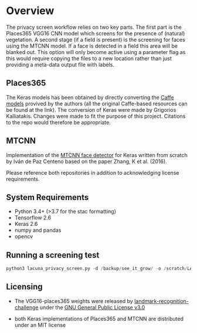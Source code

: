 # Overview

The privacy screen workflow relies on two key parts. The first part is the Places365 VGG16 CNN model which screens for the presence of (natural) vegetation. A second stage (if a field is present) is the screening for faces using the MTCNN model. If a face is detected in a field this area will be blanked out. This option will only become active using a parameter flag as this would require copying the files to a new location rather than just providing a meta-data output file with labels.

## Places365

The Keras models has been obtained by directly converting the [Caffe models](https://github.com/CSAILVision/places365) provived by the authors (all the original Caffe-based resources can be found at the link). The conversion of Keras were made by Grigorios Kalliatakis. Changes were made to fit the purpose of this project. Citations to the repo would therefore be appropriate.

## MTCNN

Implementation of the [MTCNN face detector](https://github.com/ipazc/mtcnn) for Keras written from scratch by Iván de Paz Centeno based on the paper Zhang, K et al. (2016).

Please reference both repositories in addition to acknowledging license requirements.

## System Requirements

- Python 3.4+ (>3.7 for the stac formatting)
- Tensorflow 2.6
- Keras 2.6
- numpy and pandas
- opencv

## Running a screening test

```python
python3 lacuna_privacy_screen.py -d /backup/see_it_grow/ -o /scratch/LACUNA/data_product/images/
```

## Licensing

- The VGG16-places365 weights were released by [landmark-recognition-challenge](https://github.com/antorsae/landmark-recognition-challenge) under the [GNU General Public License v3.0](https://github.com/antorsae/landmark-recognition-challenge/blob/master/LICENSE)

- both Keras implementations of Places365 and MTCNN are distributed under an MIT license
